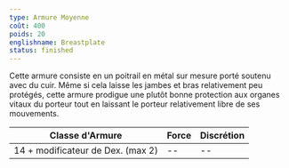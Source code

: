 ```yaml
---
type: Armure Moyenne
coût: 400
poids: 20
englishname: Breastplate
status: finished
---
```


Cette armure consiste en un poitrail en métal sur mesure porté soutenu avec du cuir. Même si cela laisse les jambes et bras relativement peu protégés, cette armure prodigue une plutôt bonne protection aux organes vitaux du porteur tout en laissant le porteur relativement libre de ses mouvements.

| Classe d'Armure                   | Force | Discrétion |
| --------------------------------- | ----- | ---------- |
| 14 + modificateur de Dex. (max 2) | --    | --         |
